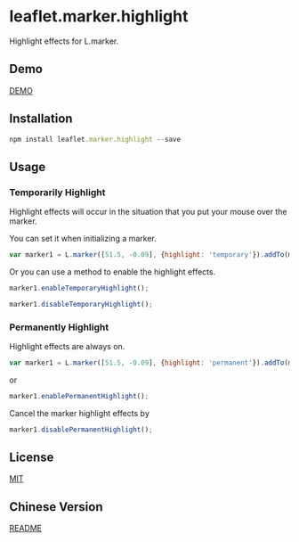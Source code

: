 # leaflet.marker.highlight

Highlight effects for L.marker.

## Demo

[DEMO](https://brandonxiang.github.io/leaflet.marker.highlight/)

## Installation

```javascript
npm install leaflet.marker.highlight --save
```

## Usage

### Temporarily Highlight

Highlight effects will occur in the situation that you put your mouse over the marker.

You can set it when initializing a marker. 

```javascript
var marker1 = L.marker([51.5, -0.09], {highlight: 'temporary'}).addTo(map);
```

Or you can use a method to enable the highlight effects.

```javascript
marker1.enableTemporaryHighlight();
```

```javascript
marker1.disableTemporaryHighlight();
```

### Permanently Highlight

Highlight effects are always on.

```javascript
var marker1 = L.marker([51.5, -0.09], {highlight: 'permanent'}).addTo(map);
```

or

```javascript
marker1.enablePermanentHighlight();
```

Cancel the marker highlight effects by 

```javascript
marker1.disablePermanentHighlight();
```

## License

[MIT](LICENSE)


## Chinese Version

[README](README_CN.md)
